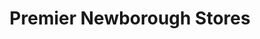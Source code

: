 ---
title: "Premier Newborough Stores"
url: /niwbwrch-newborough/premier-newborough-stores/
shop: convenience
---
